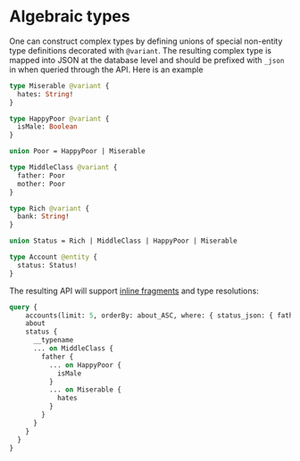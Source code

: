 # Algebraic types

One can construct complex types by defining unions of special non-entity type definitions decorated with `@variant`. The resulting complex type is mapped into JSON at the database level and should be prefixed with `_json` in when queried through the API. Here is an example

```graphql
type Miserable @variant {
  hates: String!
}

type HappyPoor @variant {
  isMale: Boolean
}

union Poor = HappyPoor | Miserable

type MiddleClass @variant {
  father: Poor
  mother: Poor
}

type Rich @variant {
  bank: String!
}

union Status = Rich | MiddleClass | HappyPoor | Miserable

type Account @entity {
  status: Status!
}
```

The resulting API will support [inline fragments](https://graphql.org/learn/schema/#union-types) and type resolutions:

```graphql
query {
    accounts(limit: 5, orderBy: about_ASC, where: { status_json: { father: { isMale_eq: true }} }) {
    about
    status {
      __typename 
      ... on MiddleClass {
        father {
          ... on HappyPoor {
            isMale
          }
          ... on Miserable {
            hates
          }
        }
      }
    }
  }
}
```

